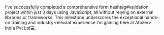 I’ve successfully completed a comprehensive form hashtag#validation project within just 3 days using JavaScript, all without relying on external libraries or frameworks. This milestone underscores the exceptional hands-on training and industry-relevant experience I’m gaining here at Atozerv India Pvt Ltd💻.
